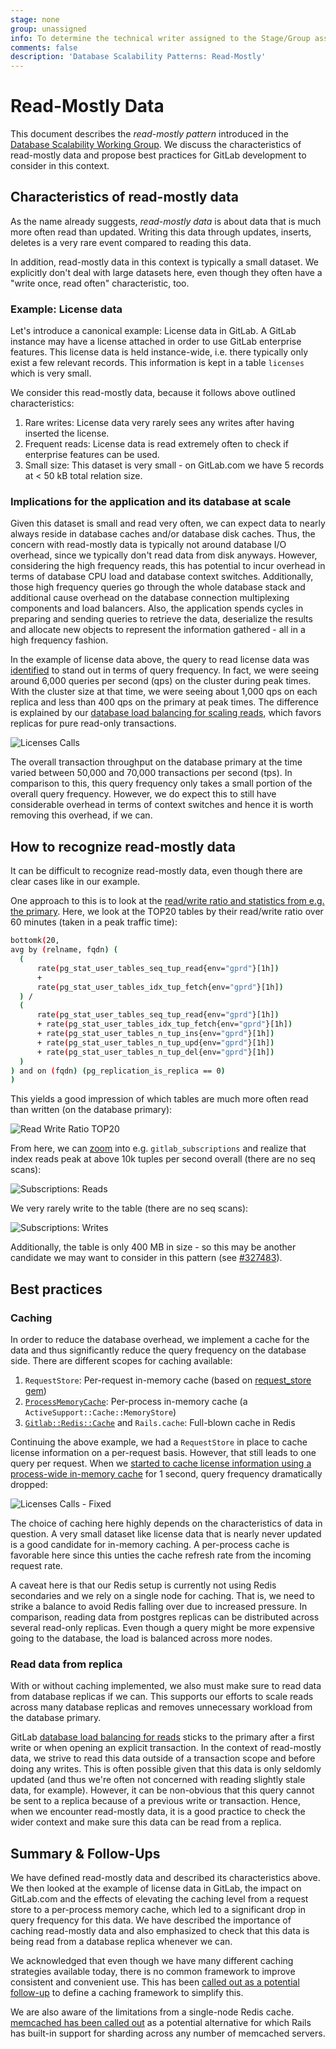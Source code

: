 ```yaml
---
stage: none
group: unassigned
info: To determine the technical writer assigned to the Stage/Group associated with this page, see https://about.gitlab.com/handbook/engineering/ux/technical-writing/#assignments
comments: false
description: 'Database Scalability Patterns: Read-Mostly'
---
```


# Read-Mostly Data

This document describes the *read-mostly pattern* introduced in the [Database Scalability Working Group](https://about.gitlab.com/company/team/structure/working-groups/database-scalability/#read-mostly-data). We discuss the characteristics of read-mostly data and propose best practices for GitLab development to consider in this context.

## Characteristics of read-mostly data

As the name already suggests, *read-mostly data* is about data that is much more often read than updated. Writing this data through updates, inserts, deletes is a very rare event compared to reading this data.

In addition, read-mostly data in this context is typically a small dataset. We explicitly don't deal with large datasets here, even though they often have a "write once, read often" characteristic, too.

### Example: License data

Let's introduce a canonical example: License data in GitLab. A GitLab instance may have a license attached in order to use GitLab enterprise features. This license data is held instance-wide, i.e. there typically only exist a few relevant records. This information is kept in a table `licenses` which is very small.

We consider this read-mostly data, because it follows above outlined characteristics:

1. Rare writes: License data very rarely sees any writes after having inserted the license.
1. Frequent reads: License data is read extremely often to check if enterprise features can be used.
1. Small size: This dataset is very small - on GitLab.com we have 5 records at < 50 kB total relation size.

### Implications for the application and its database at scale

Given this dataset is small and read very often, we can expect data to nearly always reside in database caches and/or database disk caches. Thus, the concern with read-mostly data is typically not around database I/O overhead, since we typically don't read data from disk anyways. However, considering the high frequency reads, this has potential to incur overhead in terms of database CPU load and database context switches. Additionally, those high frequency queries go through the whole database stack and additional cause overhead on the database connection multiplexing components and load balancers. Also, the application spends cycles in preparing and sending queries to retrieve the data, deserialize the results and allocate new objects to represent the information gathered - all in a high frequency fashion.

In the example of license data above, the query to read license data was [identified](https://gitlab.com/gitlab-org/gitlab/-/issues/292900) to stand out in terms of query frequency. In fact, we were seeing around 6,000 queries per second (qps) on the cluster during peak times. With the cluster size at that time, we were seeing about 1,000 qps on each replica and less than 400 qps on the primary at peak times. The difference is explained by our [database load balancing for scaling reads](https://gitlab.com/gitlab-org/gitlab/-/blob/master/ee/lib/gitlab/database/load_balancing.rb), which favors replicas for pure read-only transactions.

![Licenses Calls](read-mostly-licenses-calls.png)

The overall transaction throughput on the database primary at the time varied between 50,000 and 70,000 transactions per second (tps). In comparison to this, this query frequency only takes a small portion of the overall query frequency. However, we do expect this to still have considerable overhead in terms of context switches and hence it is worth removing this overhead, if we can.

## How to recognize read-mostly data

It can be difficult to recognize read-mostly data, even though there are clear cases like in our example.

One approach to this is to look at the [read/write ratio and statistics from e.g. the primary](https://thanos.gitlab.net/graph?g0.range_input=1h&g0.max_source_resolution=0s&g0.expr=bottomk(20%2C%0Aavg%20by%20(relname%2C%20fqdn)%20(%0A%20%20(%0A%20%20%20%20%20%20rate(pg_stat_user_tables_seq_tup_read%7Benv%3D%22gprd%22%7D%5B1h%5D)%0A%20%20%20%20%20%20%2B%20%0A%20%20%20%20%20%20rate(pg_stat_user_tables_idx_tup_fetch%7Benv%3D%22gprd%22%7D%5B1h%5D)%0A%20%20)%20%2F%0A%20%20(%20%20%20%0A%20%20%20%20%20%20rate(pg_stat_user_tables_seq_tup_read%7Benv%3D%22gprd%22%7D%5B1h%5D)%0A%20%20%20%20%20%20%2B%20rate(pg_stat_user_tables_idx_tup_fetch%7Benv%3D%22gprd%22%7D%5B1h%5D)%0A%20%20%20%20%20%20%2B%20rate(pg_stat_user_tables_n_tup_ins%7Benv%3D%22gprd%22%7D%5B1h%5D)%0A%20%20%20%20%20%20%2B%20rate(pg_stat_user_tables_n_tup_upd%7Benv%3D%22gprd%22%7D%5B1h%5D)%0A%20%20%20%20%20%20%2B%20rate(pg_stat_user_tables_n_tup_del%7Benv%3D%22gprd%22%7D%5B1h%5D)%0A%20%20)%0A)%20and%20on%20(fqdn)%20(pg_replication_is_replica%20%3D%3D%200)%0A)%20&g0.tab=1&g1.range_input=1h&g1.max_source_resolution=0s&g1.expr=&g1.tab=1). Here, we look at the TOP20 tables by their read/write ratio over 60 minutes (taken in a peak traffic time):

```sh
bottomk(20,
avg by (relname, fqdn) (
  (
      rate(pg_stat_user_tables_seq_tup_read{env="gprd"}[1h])
      +
      rate(pg_stat_user_tables_idx_tup_fetch{env="gprd"}[1h])
  ) /
  (
      rate(pg_stat_user_tables_seq_tup_read{env="gprd"}[1h])
      + rate(pg_stat_user_tables_idx_tup_fetch{env="gprd"}[1h])
      + rate(pg_stat_user_tables_n_tup_ins{env="gprd"}[1h])
      + rate(pg_stat_user_tables_n_tup_upd{env="gprd"}[1h])
      + rate(pg_stat_user_tables_n_tup_del{env="gprd"}[1h])
  )
) and on (fqdn) (pg_replication_is_replica == 0)
)
```

This yields a good impression of which tables are much more often read than written (on the database primary):

![Read Write Ratio TOP20](read-mostly-readwriteratio.png)

From here, we can [zoom](https://thanos.gitlab.net/graph?g0.range_input=1d&g0.end_input=2021-04-07%2023%3A11&g0.max_source_resolution=0s&g0.expr=sum(rate(pg_stat_user_tables_idx_tup_fetch%7Benvironment%3D%22gprd%22%2C%20relname%3D%22gitlab_subscriptions%22%7D%5B1h%5D))&g0.tab=0&g1.range_input=1d&g1.end_input=2021-04-07%2023%3A11&g1.max_source_resolution=0s&g1.expr=sum(rate(pg_stat_user_tables_n_tup_ins%7Benvironment%3D%22gprd%22%2C%20relname%3D%22gitlab_subscriptions%22%7D%5B1h%5D))%20by%20(instance)%20%2B%20sum(rate(pg_stat_user_tables_n_tup_upd%7Benvironment%3D%22gprd%22%2C%20relname%3D%22gitlab_subscriptions%22%7D%5B1h%5D))%20by%20(instance)%20%2B%20%20sum(rate(pg_stat_user_tables_n_tup_del%7Benvironment%3D%22gprd%22%2C%20relname%3D%22gitlab_subscriptions%22%7D%5B1h%5D))%20by%20(instance)&g1.tab=0&g2.range_input=1h&g2.max_source_resolution=0s&g2.expr=pg_stat_user_tables_idx_tup&g2.tab=0) into e.g. `gitlab_subscriptions` and realize that index reads peak at above 10k tuples per second overall (there are no seq scans):

![Subscriptions: Reads](read-mostly-subscriptions-reads.png)

 We very rarely write to the table (there are no seq scans):

![Subscriptions: Writes](read-mostly-subscriptions-writes.png)

Additionally, the table is only 400 MB in size - so this may be another candidate we may want to consider in this pattern (see [#327483](https://gitlab.com/gitlab-org/gitlab/-/issues/327483)).

## Best practices

### Caching

In order to reduce the database overhead, we implement a cache for the data and thus significantly reduce the query frequency on the database side. There are different scopes for caching available:

1. `RequestStore`: Per-request in-memory cache (based on [request_store gem](https://github.com/steveklabnik/request_store))
1. [`ProcessMemoryCache`](https://gitlab.com/gitlab-org/gitlab/blob/master/lib/gitlab/process_memory_cache.rb#L4): Per-process in-memory cache (a `ActiveSupport::Cache::MemoryStore`)
1. [`Gitlab::Redis::Cache`](https://gitlab.com/gitlab-org/gitlab/blob/master/lib/gitlab/redis/cache.rb) and `Rails.cache`: Full-blown cache in Redis

Continuing the above example, we had a `RequestStore` in place to cache license information on a per-request basis. However, that still leads to one query per request. When we [started to cache license information using a process-wide in-memory cache](https://gitlab.com/gitlab-org/gitlab/-/merge_requests/50318) for 1 second, query frequency dramatically dropped:

![Licenses Calls - Fixed](read-mostly-licenses-fixed.png)

The choice of caching here highly depends on the characteristics of data in question. A very small dataset like license data that is nearly never updated is a good candidate for in-memory caching. A per-process cache is favorable here since this unties the cache refresh rate from the incoming request rate.

A caveat here is that our Redis setup is currently not using Redis secondaries and we rely on a single node for caching. That is, we need to strike a balance to avoid Redis falling over due to increased pressure. In comparison, reading data from postgres replicas can be distributed across several read-only replicas. Even though a query might be more expensive going to the database, the load is balanced across more nodes.

### Read data from replica

With or without caching implemented, we also must make sure to read data from database replicas if we can. This supports our efforts to scale reads across many database replicas and removes unnecessary workload from the database primary.

GitLab [database load balancing for reads](https://gitlab.com/gitlab-org/gitlab/-/blob/master/ee/lib/gitlab/database/load_balancing.rb) sticks to the primary after a first write or when opening an explicit transaction. In the context of read-mostly data, we strive to read this data outside of a transaction scope and before doing any writes. This is often possible given that this data is only seldomly updated (and thus we're often not concerned with reading slightly stale data, for example). However, it can be non-obvious that this query cannot be sent to a replica because of a previous write or transaction. Hence, when we encounter read-mostly data, it is a good practice to check the wider context and make sure this data can be read from a replica.

## Summary & Follow-Ups

We have defined read-mostly data and described its characteristics above. We then looked at the example of license data in GitLab, the impact on GitLab.com and the effects of elevating the caching level from a request store to a per-process memory cache, which led to a significant drop in query frequency for this data. We have described the importance of caching read-mostly data and also emphasized to check that this data is being read from a database replica whenever we can.

We acknowledged that even though we have many different caching strategies available today, there is no common framework to improve consistent and convenient use. This has been [called out as a potential follow-up](https://gitlab.com/gitlab-com/www-gitlab-com/-/merge_requests/78560#note_550747741) to define a caching framework to simplify this.

We are also aware of the limitations from a single-node Redis cache. [memcached has been called out](https://gitlab.com/gitlab-com/www-gitlab-com/-/merge_requests/78560#note_558782471) as a potential alternative for which Rails has built-in support for sharding across any number of memcached servers.
